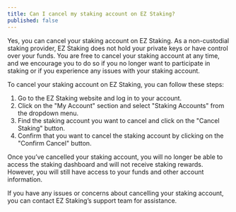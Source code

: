 ```yaml
---
title: Can I cancel my staking account on EZ Staking?
published: false
---
```


Yes, you can cancel your staking account on EZ Staking. As a non-custodial staking provider, EZ Staking does not hold your private keys or have control over your funds. You are free to cancel your staking account at any time, and we encourage you to do so if you no longer want to participate in staking or if you experience any issues with your staking account.

To cancel your staking account on EZ Staking, you can follow these steps:

1. Go to the EZ Staking website and log in to your account.
2. Click on the "My Account" section and select "Staking Accounts" from the dropdown menu.
3. Find the staking account you want to cancel and click on the "Cancel Staking" button.
4. Confirm that you want to cancel the staking account by clicking on the "Confirm Cancel" button.

Once you’ve cancelled your staking account, you will no longer be able to access the staking dashboard and will not receive staking rewards. 
However, you will still have access to your funds and other account information.

If you have any issues or concerns about cancelling your staking account, you can contact EZ Staking’s support team for assistance.
